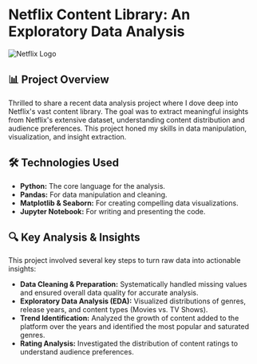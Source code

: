 # Netflix Content Library: An Exploratory Data Analysis

![Netflix Logo](https://upload.wikimedia.org/wikipedia/commons/thumb/7/75/Netflix_icon.svg/1024px-Netflix_icon.svg.png)

## 📊 Project Overview

Thrilled to share a recent data analysis project where I dove deep into Netflix's vast content library. The goal was to extract meaningful insights from Netflix's extensive dataset, understanding content distribution and audience preferences. This project honed my skills in data manipulation, visualization, and insight extraction.

## 🛠️ Technologies Used

* **Python:** The core language for the analysis.
* **Pandas:** For data manipulation and cleaning.
* **Matplotlib & Seaborn:** For creating compelling data visualizations.
* **Jupyter Notebook:** For writing and presenting the code.

## 🔍 Key Analysis & Insights

This project involved several key steps to turn raw data into actionable insights:

* **Data Cleaning & Preparation:** Systematically handled missing values and ensured overall data quality for accurate analysis.
* **Exploratory Data Analysis (EDA):** Visualized distributions of genres, release years, and content types (Movies vs. TV Shows).
* **Trend Identification:** Analyzed the growth of content added to the platform over the years and identified the most popular and saturated genres.
* **Rating Analysis:** Investigated the distribution of content ratings to understand audience preferences.
